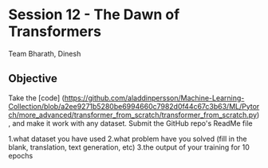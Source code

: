 
# Session 12 - The Dawn of Transformers


Team Bharath, Dinesh 

## Objective

Take the  [code] (https://github.com/aladdinpersson/Machine-Learning-Collection/blob/a2ee9271b5280be6994660c7982d0f44c67c3b63/ML/Pytorch/more_advanced/transformer_from_scratch/transformer_from_scratch.py), and make it work with any dataset. Submit the GitHub repo's ReadMe file

1.what dataset you have used
2.what problem have you solved (fill in the blank, translation, text generation, etc)
3.the output of your training for 10 epochs

